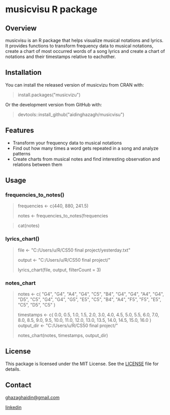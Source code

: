 # musicvisu R package

## Overview

musicvisu is an R package that helps visualize musical notations and lyrics. It provides functions to transform frequency data to musical notations, create a chart of most occurred words of a song lyrics and create a chart of notations and their timestamps relative to eachother.

## Installation

You can install the released version of musicvizu from CRAN with:

> install.packages("musicvizu")


Or the development version from GitHub with:

> devtools::install_github("aidinghazagh/musicvisu")


## Features

- Transform your frequency data to musical notations
- Find out how many times a word gets repeated in a song and analyze patterns
- Create charts from musical notes and find interesting observation and relations between them

## Usage

### frequencies_to_notes()

> frequencies <- c(440, 880, 241.5)
> 
> notes <- frequencies_to_notes(frequencies

> cat(notes)


### lyrics_chart()

> file <- "C:/Users/u/R/CS50 final project/yesterday.txt"
> 
> output <- "C:/Users/u/R/CS50 final project/"
> 
> lyrics_chart(file, output, filterCount = 3)


### notes_chart

> notes <- c(
>   "G4", "G4", "A4", "G4", "C5", "B4", 
>   "G4", "G4", "A4", "G4", "D5", "C5", 
>   "G4", "G4", "G5", "E5", "C5", "B4", "A4", 
>   "F5", "F5", "E5", "C5", "D5", "C5"
> )
> 
> timestamps <- c(
>   0.0, 0.5, 1.0, 1.5, 2.0, 3.0,
>   4.0, 4.5, 5.0, 5.5, 6.0, 7.0,
>   8.0, 8.5, 9.0, 9.5, 10.0, 11.0, 12.0,
>   13.0, 13.5, 14.0, 14.5, 15.0, 16.0
> )
> output_dir <- "C:/Users/u/R/CS50 final project/"
>
> notes_chart(notes, timestamps, output_dir)


## License
This package is licensed under the MIT License. See the [LICENSE](LICENSE) file for details.

## Contact
[ghazaghaidin@gmail.com](mailto:ghazaghaidin@gmail.com)

[linkedin](https://linkedin.com/in/aidin-ghazagh)
